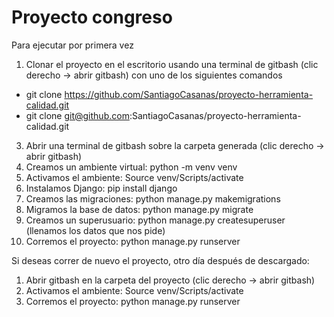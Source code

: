 # Proyecto congreso
Para ejecutar por primera vez
1. Clonar el proyecto en el escritorio usando una terminal de gitbash (clic derecho -> abrir gitbash) con uno de los siguientes comandos
- git clone https://github.com/SantiagoCasanas/proyecto-herramienta-calidad.git
- git clone git@github.com:SantiagoCasanas/proyecto-herramienta-calidad.git
3. Abrir una terminal de gitbash sobre la carpeta generada (clic derecho -> abrir gitbash)
4. Creamos un ambiente virtual: python -m venv venv
5. Activamos el ambiente: Source venv/Scripts/activate
6. Instalamos Django: pip install django
7. Creamos las migraciones: python manage.py makemigrations
8. Migramos la base de datos: python manage.py migrate
9. Creamos un superusuario: python manage.py createsuperuser (llenamos los datos que nos pide)
10. Corremos el proyecto: python manage.py runserver

Si deseas correr de nuevo el proyecto, otro día después de descargado:
1. Abrir gitbash en la carpeta del proyecto  (clic derecho -> abrir gitbash)
2. Activamos el ambiente: Source venv/Scripts/activate
3. Corremos el proyecto: python manage.py runserver
